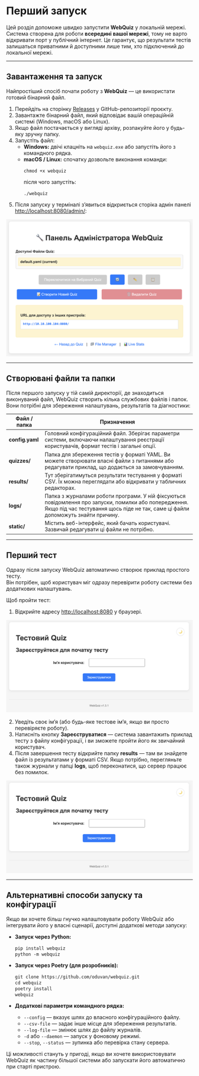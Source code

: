 # Перший запуск

Цей розділ допоможе швидко запустити **WebQuiz** у локальній мережі.  
Система створена для роботи **всередині вашої мережі**, тому не варто відкривати порт у публічний інтернет. Це гарантує, що результати тестів залишаться приватними й доступними лише тим, хто підключений до локальної мережі.

---

## Завантаження та запуск

Найпростіший спосіб почати роботу з **WebQuiz** — це використати готовий бінарний файл.

1. Перейдіть на сторінку [Releases](https://github.com/oduvan/webquiz/releases) у GitHub-репозиторії проєкту.  
2. Завантажте бінарний файл, який відповідає вашій операційній системі (Windows, macOS або Linux).  
3. Якщо файл постачається у вигляді архіву, розпакуйте його у будь-яку зручну папку.  
4. Запустіть файл:
   - **Windows:** двічі клацніть на `webquiz.exe` або запустіть його з командного рядка.  
   - **macOS / Linux:** спочатку дозвольте виконання команди:
     ```
     chmod +x webquiz
     ```
     після чого запустіть:
     ```
     ./webquiz
     ```
5. Після запуску у терміналі з’явиться відкриється сторіка адмін панелі [http://localhost:8080/admin/](http://localhost:8080/admin/):

![Перший запуск адмін панелі](../imgs/first_admin.png)

---

## Створювані файли та папки

Після першого запуску у тій самій директорії, де знаходиться виконуваний файл, WebQuiz створить кілька службових файлів і папок. Вони потрібні для збереження налаштувань, результатів та діагностики:

| Файл / папка | Призначення |
|---------------|--------------|
| **config.yaml** | Головний конфігураційний файл. Зберігає параметри системи, включаючи налаштування реєстрації користувачів, формат тестів і загальні опції. |
| **quizzes/** | Папка для збереження тестів у форматі YAML. Ви можете створювати власні файли з питаннями або редагувати приклад, що додається за замовчуванням. |
| **results/** | Тут зберігатимуться результати тестування у форматі CSV. Їх можна переглядати або відкривати у табличних редакторах. |
| **logs/** | Папка з журналами роботи програми. У ній фіксуються повідомлення про запуски, помилки або попередження. Якщо під час тестування щось піде не так, саме ці файли допоможуть знайти причину. |
| **static/** | Містить веб-інтерфейс, який бачать користувачі. Зазвичай редагувати ці файли не потрібно. |

---

## Перший тест

Одразу після запуску WebQuiz автоматично створює приклад простого тесту.  
Він потрібен, щоб користувач міг одразу перевірити роботу системи без додаткових налаштувань.

Щоб пройти тест:

1. Відкрийте адресу [http://localhost:8080](http://localhost:8080) у браузері.

![Перший запуск теста](../imgs/reg_default_test.png)

2. Уведіть своє ім’я (або будь-яке тестове ім’я, якщо ви просто перевіряєте роботу).  
3. Натисніть кнопку **Зареєструватися** — система завантажить приклад тесту з файлу конфігурації, і ви зможете пройти його як звичайний користувач.  
4. Після завершення тесту відкрийте папку **results** — там ви знайдете файл із результатами у форматі CSV. Якщо потрібно, перегляньте також журнали у папці **logs**, щоб переконатися, що сервер працює без помилок.

![Завершення тесту](../imgs/reg_default_test.png)

---

## Альтернативні способи запуску та конфігурації

Якщо ви хочете більш гнучко налаштовувати роботу WebQuiz або інтегрувати його у власні сценарії, доступні додаткові методи запуску:

- **Запуск через Python:**
  ```
  pip install webquiz
  python -m webquiz
  ```

- **Запуск через Poetry (для розробників):**
  ```
  git clone https://github.com/oduvan/webquiz.git
  cd webquiz
  poetry install
  webquiz
  ```

- **Додаткові параметри командного рядка:**
  - `--config` — вказує шлях до власного конфігураційного файлу.  
  - `--csv-file` — задає інше місце для збереження результатів.  
  - `--log-file` — змінює шлях до файлу журналів.  
  - `-d` або `--daemon` — запуск у фоновому режимі.  
  - `--stop`, `--status` — зупинка або перевірка стану сервера.

Ці можливості стануть у пригоді, якщо ви хочете використовувати WebQuiz як частину більшої системи або запускати його автоматично при старті пристрою.
